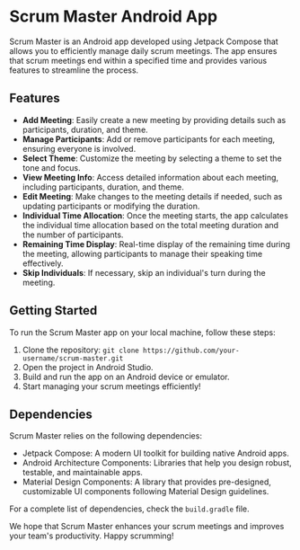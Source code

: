 # Scrum Master Android App

Scrum Master is an Android app developed using Jetpack Compose that allows you to efficiently manage daily scrum meetings. The app ensures that scrum meetings end within a specified time and provides various features to streamline the process.

## Features

- **Add Meeting**: Easily create a new meeting by providing details such as participants, duration, and theme.
- **Manage Participants**: Add or remove participants for each meeting, ensuring everyone is involved.
- **Select Theme**: Customize the meeting by selecting a theme to set the tone and focus.
- **View Meeting Info**: Access detailed information about each meeting, including participants, duration, and theme.
- **Edit Meeting**: Make changes to the meeting details if needed, such as updating participants or modifying the duration.
- **Individual Time Allocation**: Once the meeting starts, the app calculates the individual time allocation based on the total meeting duration and the number of participants.
- **Remaining Time Display**: Real-time display of the remaining time during the meeting, allowing participants to manage their speaking time effectively.
- **Skip Individuals**: If necessary, skip an individual's turn during the meeting.

## Getting Started

To run the Scrum Master app on your local machine, follow these steps:

1. Clone the repository: `git clone https://github.com/your-username/scrum-master.git`
2. Open the project in Android Studio.
3. Build and run the app on an Android device or emulator.
4. Start managing your scrum meetings efficiently!

## Dependencies

Scrum Master relies on the following dependencies:

- Jetpack Compose: A modern UI toolkit for building native Android apps.
- Android Architecture Components: Libraries that help you design robust, testable, and maintainable apps.
- Material Design Components: A library that provides pre-designed, customizable UI components following Material Design guidelines.

For a complete list of dependencies, check the `build.gradle` file.

We hope that Scrum Master enhances your scrum meetings and improves your team's productivity. Happy scrumming!
